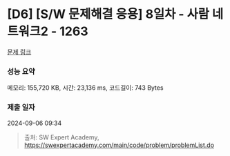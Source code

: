 # [D6] [S/W 문제해결 응용] 8일차 - 사람 네트워크2 - 1263 

[문제 링크](https://swexpertacademy.com/main/code/problem/problemDetail.do?contestProbId=AV18P2B6Iu8CFAZN) 

### 성능 요약

메모리: 155,720 KB, 시간: 23,136 ms, 코드길이: 743 Bytes

### 제출 일자

2024-09-06 09:34



> 출처: SW Expert Academy, https://swexpertacademy.com/main/code/problem/problemList.do